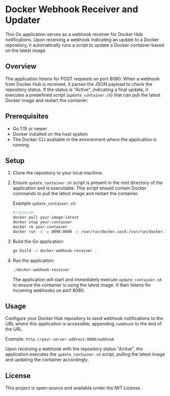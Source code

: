 # Docker Webhook Receiver and Updater

This Go application serves as a webhook receiver for Docker Hub notifications. Upon receiving a webhook indicating an update to a Docker repository, it automatically runs a script to update a Docker container based on the latest image.

## Overview

The application listens for POST requests on port 8080. When a webhook from Docker Hub is received, it parses the JSON payload to check the repository status. If the status is "Active", indicating a final update, it executes a predefined script (`update_container.sh`) that can pull the latest Docker image and restart the container.

## Prerequisites

- Go 1.15 or newer
- Docker installed on the host system
- The Docker CLI available in the environment where the application is running

## Setup

1. Clone the repository to your local machine.

2. Ensure `update_container.sh` script is present in the root directory of the application and is executable. This script should contain Docker commands to pull the latest image and restart the container.

    Example `update_container.sh`:

    ```bash
    #!/bin/sh
    docker pull your-image:latest
    docker stop your-container
    docker rm your-container
    docker run -d -p 8090:8080 -v /var/run/docker.sock:/var/run/docker.sock -e DOCKER_IMAGE='yourdockerhubuser/yourimage:tag' --name your-container-name your-image

    ```

3. Build the Go application:

    ```bash
    go build -o docker-webhook-receiver .
    ```

4. Run the application:

    ```bash
    ./docker-webhook-receiver
    ```

    The application will start and immediately execute `update_container.sh` to ensure the container is using the latest image. It then listens for incoming webhooks on port 8080.

## Usage

Configure your Docker Hub repository to send webhook notifications to the URL where this application is accessible, appending `/webhook` to the end of the URL.

Example: `http://your-server-address:8080/webhook`

Upon receiving a webhook with the repository status "Active", the application executes the `update_container.sh` script, pulling the latest image and updating the container accordingly.

## License

This project is open-source and available under the MIT License.
